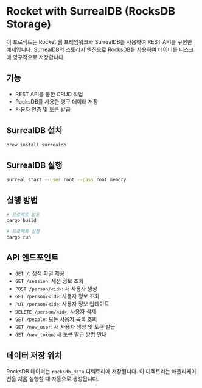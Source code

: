 # Rocket with SurrealDB (RocksDB Storage)

이 프로젝트는 Rocket 웹 프레임워크와 SurrealDB를 사용하여 REST API를 구현한 예제입니다. SurrealDB의 스토리지 엔진으로 RocksDB를 사용하여 데이터를 디스크에 영구적으로 저장합니다.

## 기능

- REST API를 통한 CRUD 작업
- RocksDB를 사용한 영구 데이터 저장
- 사용자 인증 및 토큰 발급

## SurrealDB 설치

```bash
brew install surrealdb
```

## SurrealDB 실행

```bash
surreal start --user root --pass root memory
```

## 실행 방법

```bash
# 프로젝트 빌드
cargo build

# 프로젝트 실행
cargo run
```

## API 엔드포인트

- `GET /`: 정적 파일 제공
- `GET /session`: 세션 정보 조회
- `POST /person/<id>`: 새 사용자 생성
- `GET /person/<id>`: 사용자 정보 조회
- `PUT /person/<id>`: 사용자 정보 업데이트
- `DELETE /person/<id>`: 사용자 삭제
- `GET /people`: 모든 사용자 목록 조회
- `GET /new_user`: 새 사용자 생성 및 토큰 발급
- `GET /new_token`: 새 토큰 발급 방법 안내

## 데이터 저장 위치

RocksDB 데이터는 `rocksdb_data` 디렉토리에 저장됩니다. 이 디렉토리는 애플리케이션을 처음 실행할 때 자동으로 생성됩니다.
